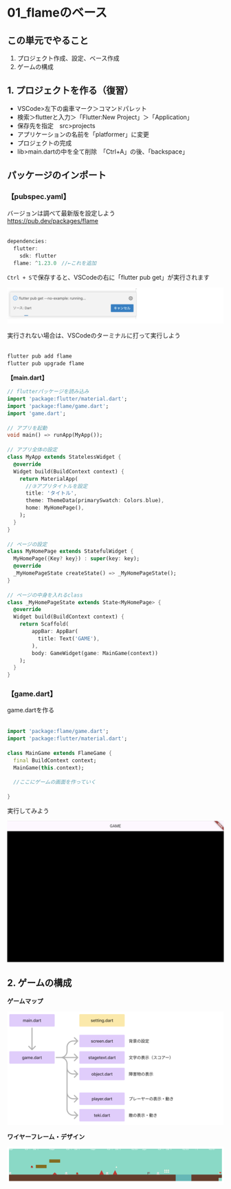 # **01_flameのベース**

## **この単元でやること**

1. プロジェクト作成、設定、ベース作成
2. ゲームの構成

## **1. プロジェクトを作る（復習）**

- VSCode>左下の歯車マーク＞コマンドパレット
- 検索＞flutterと入力＞「Flutter:New Project」＞「Application」
- 保存先を指定　src>projects
- アプリケーションの名前を「platformer」に変更
- プロジェクトの完成
- lib>main.dartの中を全て削除　「Ctrl+A」の後、「backspace」

## **パッケージのインポート**

### **【pubspec.yaml】**

バージョンは調べて最新版を設定しよう  
https://pub.dev/packages/flame

```dart

dependencies:
  flutter:
    sdk: flutter
  flame: ^1.23.0　//←これを追加

```

`Ctrl + S`で保存すると、VSCodeの右に「flutter pub get」が実行されます  

![base](img/02_flame1-1.png)

実行されない場合は、VSCodeのターミナルに打って実行しよう

```dart

flutter pub add flame
flutter pub upgrade flame

```

**【main.dart】**

```dart
// flutterパッケージを読み込み
import 'package:flutter/material.dart';
import 'package:flame/game.dart';
import 'game.dart';

// アプリを起動
void main() => runApp(MyApp());

// アプリ全体の設定
class MyApp extends StatelessWidget {
  @override
  Widget build(BuildContext context) {
    return MaterialApp(
      //③アプリタイトルを設定
      title: 'タイトル',
      theme: ThemeData(primarySwatch: Colors.blue),
      home: MyHomePage(),
    );
  }
}

// ページの設定
class MyHomePage extends StatefulWidget {
  MyHomePage({Key? key}) : super(key: key);
  @override
  _MyHomePageState createState() => _MyHomePageState();
}

// ページの中身を入れるclass
class _MyHomePageState extends State<MyHomePage> {
  @override
  Widget build(BuildContext context) {
    return Scaffold(
        appBar: AppBar(
          title: Text('GAME'),
        ),
        body: GameWidget(game: MainGame(context))   
    );
  }
}

```

### **【game.dart】**

game.dartを作る

```dart

import 'package:flame/game.dart';
import 'package:flutter/material.dart';

class MainGame extends FlameGame {
  final BuildContext context;
  MainGame(this.context);
  
  //ここにゲームの画面を作っていく

}

```

実行してみよう

![base](img/02_flame1-2.png)

## **2. ゲームの構成**

**ゲームマップ**

![base](img/01_base1-1.png)

**ワイヤーフレーム・デザイン**

![base](img/01_base1-2.png)